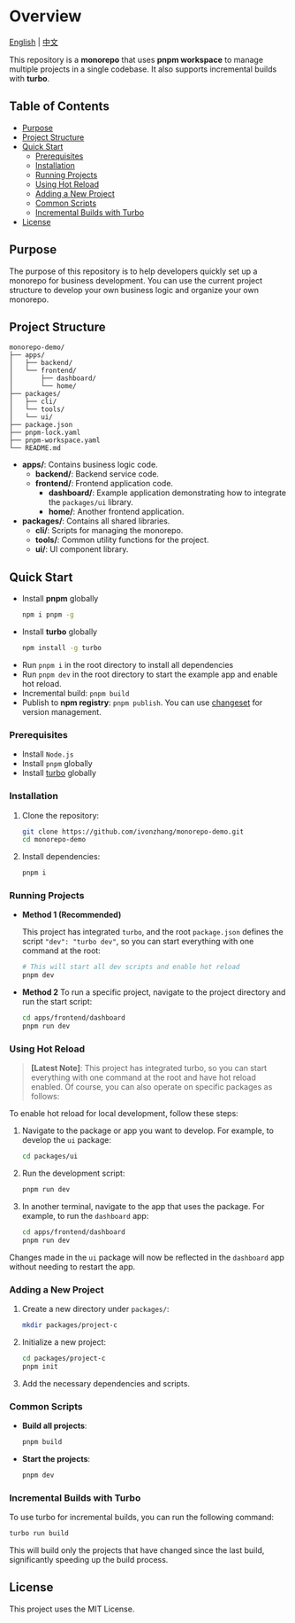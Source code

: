 # Overview

[English](./README.md) | [中文](./README.zh-cn.md)

This repository is a **monorepo** that uses **pnpm workspace** to manage multiple projects in a single codebase. It also supports incremental builds with **turbo**.

## Table of Contents

- [Purpose](#purpose)
- [Project Structure](#project-structure)
- [Quick Start](#quick-start)
  - [Prerequisites](#prerequisites)
  - [Installation](#installation)
  - [Running Projects](#running-projects)
  - [Using Hot Reload](#using-hot-reload)
  - [Adding a New Project](#adding-a-new-project)
  - [Common Scripts](#common-scripts)
  - [Incremental Builds with Turbo](#incremental-builds-with-turbo)
- [License](#license)

## Purpose

The purpose of this repository is to help developers quickly set up a monorepo for business development. You can use the current project structure to develop your own business logic and organize your own monorepo.

## Project Structure

```
monorepo-demo/
├── apps/
│   ├── backend/
│   └── frontend/
│       ├── dashboard/
│       └── home/
├── packages/
│   ├── cli/
│   └── tools/
│   └── ui/
├── package.json
├── pnpm-lock.yaml
├── pnpm-workspace.yaml
└── README.md
```

- **apps/**: Contains business logic code.
  - **backend/**: Backend service code.
  - **frontend/**: Frontend application code.
    - **dashboard/**: Example application demonstrating how to integrate the `packages/ui` library.
    - **home/**: Another frontend application.
- **packages/**: Contains all shared libraries.
  - **cli/**: Scripts for managing the monorepo.
  - **tools/**: Common utility functions for the project.
  - **ui/**: UI component library.

## Quick Start

- Install **pnpm** globally
    ```bash
    npm i pnpm -g
    ```
- Install **turbo** globally
    ```sh
    npm install -g turbo
    ```
- Run `pnpm i` in the root directory to install all dependencies
- Run `pnpm dev` in the root directory to start the example app and enable hot reload.
- Incremental build: `pnpm build`
- Publish to **npm registry**: `pnpm publish`. You can use [changeset](https://pnpm.io/using-changesets) for version management.

### Prerequisites

- Install `Node.js`
- Install `pnpm` globally
- Install [turbo]([turbo](https://www.npmjs.com/package/turbo)) globally

### Installation

1. Clone the repository:
    ```sh
    git clone https://github.com/ivonzhang/monorepo-demo.git
    cd monorepo-demo
    ```

2. Install dependencies:
    ```sh
    pnpm i
    ```

### Running Projects

- <b>Method 1 (Recommended)</b>

  This project has integrated `turbo`, and the root `package.json` defines the script `"dev": "turbo dev"`, so you can start everything with one command at the root:
  ```bash
  # This will start all dev scripts and enable hot reload
  pnpm dev
  ```

- <b>Method 2</b>
  To run a specific project, navigate to the project directory and run the start script:
    ```bash
    cd apps/frontend/dashboard
    pnpm run dev
    ```

### Using Hot Reload

> **[Latest Note]**: This project has integrated turbo, so you can start everything with one command at the root and have hot reload enabled. Of course, you can also operate on specific packages as follows:


To enable hot reload for local development, follow these steps:

1. Navigate to the package or app you want to develop. For example, to develop the `ui` package:
    ```sh
    cd packages/ui
    ```

2. Run the development script:
    ```sh
    pnpm run dev
    ```

3. In another terminal, navigate to the app that uses the package. For example, to run the `dashboard` app:
    ```sh
    cd apps/frontend/dashboard
    pnpm run dev
    ```

Changes made in the `ui` package will now be reflected in the `dashboard` app without needing to restart the app.

### Adding a New Project

1. Create a new directory under `packages/`:
    ```sh
    mkdir packages/project-c
    ```

2. Initialize a new project:
    ```sh
    cd packages/project-c
    pnpm init
    ```

3. Add the necessary dependencies and scripts.

### Common Scripts

- **Build all projects**:
    ```sh
    pnpm build
    ```

- **Start the projects**:
    ```sh
    pnpm dev
    ```

### Incremental Builds with Turbo

To use turbo for incremental builds, you can run the following command:

```sh
turbo run build
```

This will build only the projects that have changed since the last build, significantly speeding up the build process.

## License

This project uses the MIT License.